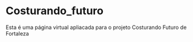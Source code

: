 # Costurando_futuro
Esta é uma página virtual apliacada para o projeto Costurando Futuro de Fortaleza
